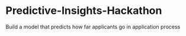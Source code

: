 # Predictive-Insights-Hackathon
Build a model that predicts how far applicants go in application process
